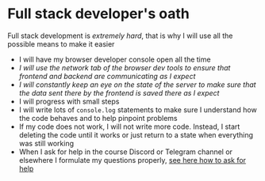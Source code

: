 # Full stack developer's oath
Full stack development is _extremely hard_, that is why I will use all the possible means to make it easier
* I will have my browser developer console open all the time
* _I will use the network tab of the browser dev tools to ensure that frontend and backend are communicating as I expect_
* _I will constantly keep an eye on the state of the server to make sure that the data sent there by the frontend is saved there as I expect_
* I will progress with small steps
* I will write lots of `console.log` statements to make sure I understand how the code behaves and to help pinpoint problems
* If my code does not work, I will not write more code. Instead, I start deleting the code until it works or just return to a state when everything was still working
* When I ask for help in the course Discord or Telegram channel or elsewhere I formulate my questions properly, [see here how to ask for help](https://fullstackopen.com/en/part0/general_info#how-to-get-help-in-discord-telegram)
